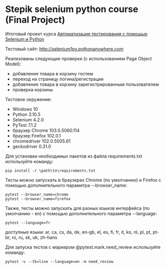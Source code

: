 # Stepik selenium python course (Final Project)
Итоговый проект курса [Автоматизация тестирования с помощью Selenium и Python](https://stepik.org/course/575/)

Тестовый сайт: http://selenium1py.pythonanywhere.com

Реализованы следующие проверки (с использованием Page Object Model):
- добавление товара в корзину гостем
- переход на страницу логина/регистрации
- добавление товара в корзину зарегистрированным пользователем
- проверка корзины

Тестовое окружение:
- Windows 10
- Python 3.10.5
- Selenium 4.2.0
- PyTest 7.1.2
- браузер Chrome 103.0.5060.114
- браузер Firefox 102.0.1
- chromedriver 102.0.5005.61
- geckodriver 0.31.0

Для установки необходимых пакетов из файла requirements.txt используйте команду: 
```
pip install -r \path\to\requirements.txt
```
Тесты можно запускать в браузерах Chrome (по умолчанию) и Firefox с помощью дополнительного параметра --browser_name:
```
pytest --browser_name=chrome
pytest --browser_name=firefox
```
Также, тесты можно запускать для разных языков интерфейса (по умолчанию - en) с помощью дополнительного параметра --language:
```
pytest --language=fr
```
доступные языки: ar, ca, cs, da, de, en-gb, el, es, fi, fr, it, ko, nl, pl, pt, pt-br, ro, ru, sk, uk, zh-hans

Для запуска тестов с маркером @pytest.mark.need_review используйте команду:
```
pytest -v --tb=line --language=en -m need_review
```